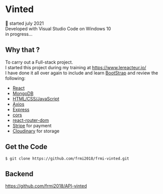 # Vinted

📅 started july 2021  
Developed with Visual Studio Code on Windows 10  
in progress...

## Why that ?

To carry out a Full-stack project.  
I started this project during my training at https://www.lereacteur.io/  
I have done it all over again to include and learn [BootStrap](https://getbootstrap.com/) and review the following:

- [React](https://fr.reactjs.org/)
- [MongoDB](https://www.mongodb.com/)
- [HTML/CSS/JavaScript](https://www.w3schools.com/)
- [Axios](https://www.npmjs.com/package/axios)
- [Express](https://www.npmjs.com/package/express)
- [cors](https://www.npmjs.com/package/cors)
- [react-router-dom](https://www.npmjs.com/package/react-router-dom)
- [Stripe](https://stripe.com/fr) for payment
- [Cloudinary](https://cloudinary.com/) for storage

## Get the Code

```
$ git clone https://github.com/frmi2018/frmi-vinted.git
```

## Backend

https://github.com/frmi2018/API-vinted
